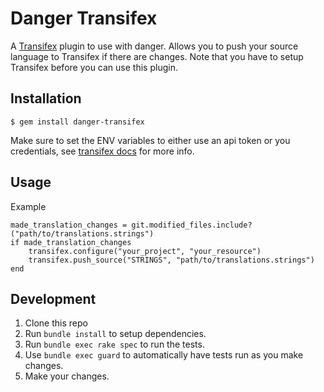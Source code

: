 # Danger Transifex

A [Transifex](https://www.transifex.com/) plugin to use with danger. Allows you to push your source language to Transifex if there are changes. Note that you have to setup Transifex before you can use this plugin.

## Installation

    $ gem install danger-transifex

Make sure to set the ENV variables to either use an api token or you credentials, see [transifex docs](https://docs.transifex.com/api/introduction) for more info.

## Usage

Example

    made_translation_changes = git.modified_files.include?("path/to/translations.strings")
    if made_translation_changes
        transifex.configure("your_project", "your_resource")
        transifex.push_source("STRINGS", "path/to/translations.strings")
    end

## Development

1. Clone this repo
2. Run `bundle install` to setup dependencies.
3. Run `bundle exec rake spec` to run the tests.
4. Use `bundle exec guard` to automatically have tests run as you make changes.
5. Make your changes.
